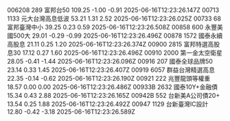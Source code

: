 006208	289	富邦台50	109.25	-1.00	-0.91	2025-06-16T12:23:26.147Z
00713	1133	元大台灣高息低波	53.21	1.31	2.52	2025-06-16T12:23:26.025Z
00733	68	富邦臺灣中小	39.25	0.23	0.59	2025-06-16T12:23:26.508Z
00858	600	永豐美國500大	29.01	-0.29	-0.99	2025-06-16T12:23:26.496Z
00878	1572	國泰永續高股息	21.11	0.25	1.20	2025-06-16T12:23:26.374Z
00900	2815	富邦特選高股息30	17.12	0.27	1.60	2025-06-16T12:23:26.496Z
00910	2000	第一金太空衛星	28.05	-0.41	-1.44	2025-06-16T12:23:26.096Z
00916	207	國泰全球品牌50	23.14	0.33	1.45	2025-06-16T12:23:26.407Z
00919	6057	群益台灣精選高息	22.35	-0.14	-0.62	2025-06-16T12:23:26.190Z
00921	222	兆豐龍頭等權重	18.57	0.00	0.00	2025-06-16T12:23:26.486Z
00933B	2632	國泰10Y+金融債	15.34	0.43	2.88	2025-06-16T12:23:26.165Z
00942B	552	台新美A公司債20+	13.54	0.25	1.88	2025-06-16T12:23:26.492Z
00947	1129	台新臺灣IC設計	12.80	-0.42	-3.18	2025-06-16T12:23:26.589Z